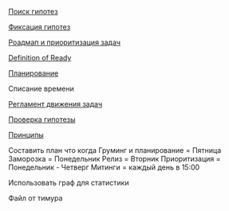 
[Поиск гипотез](searchHypotheseis.md)

[Фиксация гипотез](writeHypothesis.md)

[Роадмап и приоритизация задач](roadmap.md)

[Definition of Ready](dor.md)

[Планирование](planning.md)

Списание времени

[Регламент движения задач]()

[Проверка гипотезы]()

[Принципы](principles.md)





Составить план что когда 
Груминг и планирование = Пятница
Заморозка = Понедельник
Релиз = Вторник
Приоритизация = Понедельник - Четверг
Митинги = каждый день в 15:00


Использовать граф для статистики 


Файл от тимура